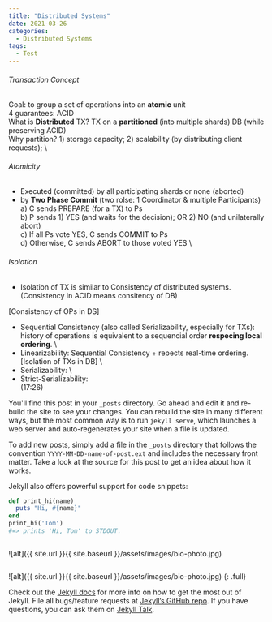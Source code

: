```yaml
---
title: "Distributed Systems"
date: 2021-03-26
categories:
  - Distributed Systems
tags:
  - Test
---
```


###### Transaction Concept
Goal: to group a set of operations into an **atomic** unit \
4 guarantees: ACID \
What is **Distributed** TX? TX on a **partitioned** (into multiple shards) DB (while preserving ACID) \
Why partition? 1) storage capacity; 2) scalability (by distributing client requests); \

###### Atomicity
- Executed (committed) by all participating shards or none (aborted) 
- by **Two Phase Commit** (two rolse: 1 Coordinator & multiple Participants) \
a) C sends PREPARE (for a TX) to Ps \
b) P sends 1) YES (and waits for the decision); OR 2) NO (and unilaterally abort) \
c) If all Ps vote YES, C sends COMMIT to Ps \
d) Otherwise, C sends ABORT to those voted YES \

###### Isolation
- Isolation of TX is similar to Consistency of distributed systems. (Consistency in ACID means consitency of DB)

[Consistency of OPs in DS]
- Sequential Consistency (also called Serializability, especially for TXs): 
history of operations is equivalent to a sequencial order **respecing local ordering**. \
- Linearizability: Sequential Consistency + repects real-time ordering. \
[Isolation of TXs in DB] \
- Serializability:  \
- Strict-Serializability: \
(17:26)




You'll find this post in your `_posts` directory. Go ahead and edit it and re-build the site to see your changes. You can rebuild the site in many different ways, but the most common way is to run `jekyll serve`, which launches a web server and auto-regenerates your site when a file is updated.

To add new posts, simply add a file in the `_posts` directory that follows the convention `YYYY-MM-DD-name-of-post.ext` and includes the necessary front matter. Take a look at the source for this post to get an idea about how it works.

Jekyll also offers powerful support for code snippets:

```ruby
def print_hi(name)
  puts "Hi, #{name}"
end
print_hi('Tom')
#=> prints 'Hi, Tom' to STDOUT.
```
<img src="{{ site.url }}{{ site.baseurl }}/assets/images/bio-photo.jpg" alt="">

![alt]({{ site.url }}{{ site.baseurl }}/assets/images/bio-photo.jpg)

<img src="{{ site.url }}{{ site.baseurl }}/assets/images/bio-photo.jpg" alt="" class="full">

![alt]({{ site.url }}{{ site.baseurl }}/assets/images/bio-photo.jpg)
{: .full}



Check out the [Jekyll docs][jekyll-docs] for more info on how to get the most out of Jekyll. File all bugs/feature requests at [Jekyll’s GitHub repo][jekyll-gh]. If you have questions, you can ask them on [Jekyll Talk][jekyll-talk].

[jekyll-docs]: https://jekyllrb.com/docs/home
[jekyll-gh]:   https://github.com/jekyll/jekyll
[jekyll-talk]: https://talk.jekyllrb.com/
